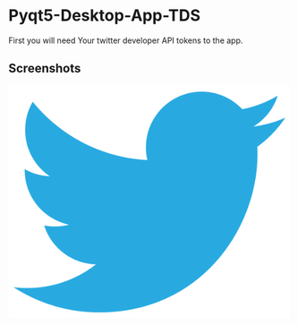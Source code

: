 # Pyqt5-Desktop-App-TDS

First you will need Your twitter developer API tokens to the app.


## Screenshots

![App Screenshot](res/twitter.png)

  
